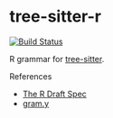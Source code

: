 tree-sitter-r
===========================

[![Build Status](https://github.com/jimhester/tree-sitter-r/workflows/build/badge.svg)](https://github.com/jimhester/tree-sitter-r/actions?query=workflow%3Abuild)

R grammar for [tree-sitter][].

[tree-sitter]: https://github.com/tree-sitter/tree-sitter

References

* [The R Draft Spec](https://cran.r-project.org/doc/manuals/r-release/R-lang.pdf)
* [gram.y](https://github.com/wch/r-source/blob/trunk/src/main/gram.y)

